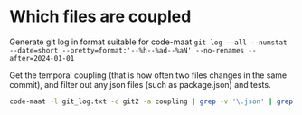 # Which files are coupled

Generate git log in format suitable for code-maat
`git log --all --numstat --date=short --pretty=format:'--%h--%ad--%aN' --no-renames --after=2024-01-01`

Get the temporal coupling (that is how often two files changes in the same commit), and filter out any json files (such as package.json) and tests.  
```bash
code-maat -l git_log.txt -c git2 -a coupling | grep -v '\.json' | grep -v '__tests__' > coupling.csv
```




